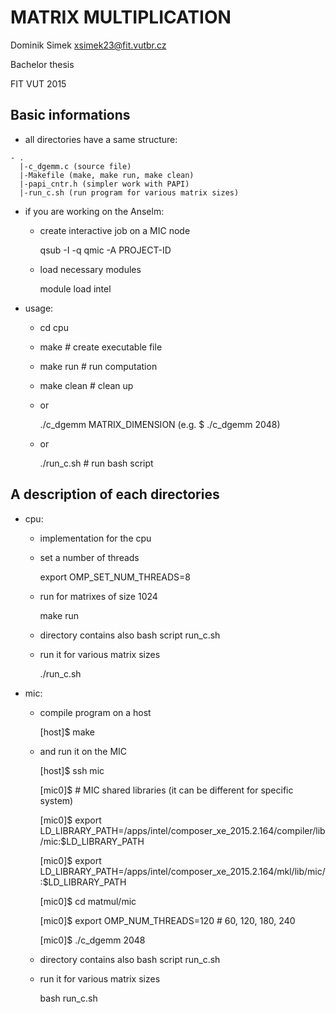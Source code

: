 # MATRIX MULTIPLICATION

Dominik Simek <xsimek23@fit.vutbr.cz>

Bachelor thesis

FIT VUT 2015


## Basic informations

- all directories have a same structure:

~~~~
- .
  |-c_dgemm.c (source file)
  |-Makefile (make, make run, make clean)
  |-papi_cntr.h (simpler work with PAPI)
  |-run_c.sh (run program for various matrix sizes)
~~~~

- if you are working on the Anselm:
    - create interactive job on a MIC node

        qsub -I -q qmic -A PROJECT-ID

    - load necessary modules

        module load intel

- usage:
    - cd cpu
    - make # create executable file
    - make run # run computation
    - make clean # clean up
    - or
    
        ./c_dgemm MATRIX_DIMENSION (e.g. $ ./c_dgemm 2048)
    
    - or
    
        ./run_c.sh # run bash script


## A description of each directories

- cpu:
    - implementation for the cpu
    - set a number of threads

        export OMP_SET_NUM_THREADS=8

    - run for matrixes of size 1024

        make run

    - directory contains also bash script run_c.sh
    - run it for various matrix sizes

        ./run_c.sh

- mic:
    - compile program on a host

        [host]$ make

    - and run it on the MIC

        [host]$ ssh mic
  
        [mic0]$ # MIC shared libraries (it can be different for specific system)
  
        [mic0]$ export LD_LIBRARY_PATH=/apps/intel/composer_xe_2015.2.164/compiler/lib/mic:$LD_LIBRARY_PATH
  
        [mic0]$ export LD_LIBRARY_PATH=/apps/intel/composer_xe_2015.2.164/mkl/lib/mic/:$LD_LIBRARY_PATH
  
        [mic0]$ cd matmul/mic
  
        [mic0]$ export OMP_NUM_THREADS=120 # 60, 120, 180, 240 
  
        [mic0]$ ./c_dgemm 2048

    - directory contains also bash script run_c.sh
    - run it for various matrix sizes

        bash run_c.sh
